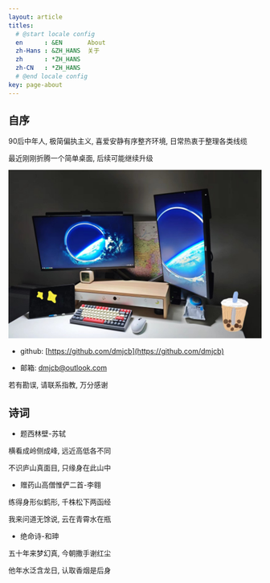 ```yaml
---
layout: article
titles:
  # @start locale config
  en      : &EN       About
  zh-Hans : &ZH_HANS  关于
  zh      : *ZH_HANS
  zh-CN   : *ZH_HANS
  # @end locale config
key: page-about
---
```


## 自序

90后中年人, 极简偏执主义, 喜爱安静有序整齐环境, 日常热衷于整理各类线缆

最近刚刚折腾一个简单桌面, 后续可能继续升级

![](/assets/image/workbench.jpg)

- github: [https://github.com/dmjcb](https://github.com/dmjcb)

- 邮箱: dmjcb@outlook.com

若有勘误, 请联系指教, 万分感谢

## 诗词

- 题西林壁-苏轼

横看成岭侧成峰, 远近高低各不同

不识庐山真面目, 只缘身在此山中

- 赠药山高僧惟俨二首-李翱

练得身形似鹤形, 千株松下两函经

我来问道无馀说, 云在青霄水在瓶

- 绝命诗-和珅

五十年来梦幻真, 今朝撒手谢红尘

他年水泛含龙日, 认取香烟是后身
